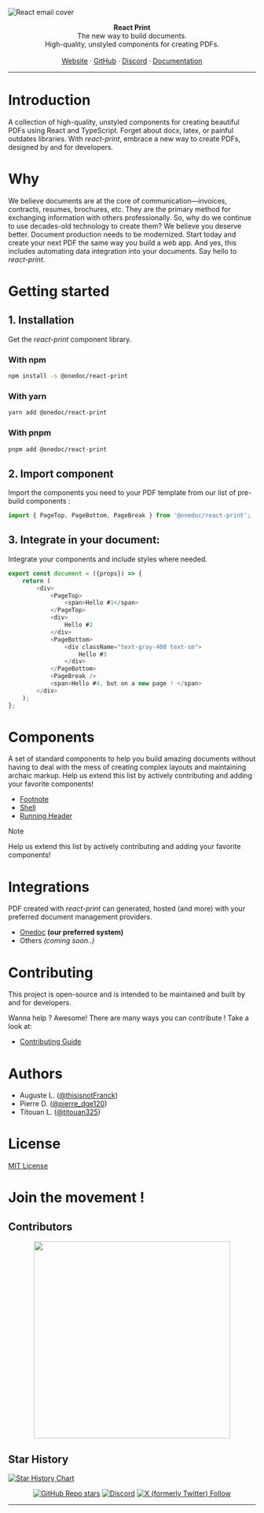 ![React email cover](https://pbs.twimg.com/profile_banners/1733139456645795840/1705969228/1500x500)

<div align="center"><strong>React Print</strong></div>
<div align="center">The new way to build documents.<br />High-quality, unstyled components for creating PDFs.</div>
<br />
<div align="center">
<a href="https://www.onedoclabs.com/">Website</a> 
<span> · </span>
<a href="https://github.com/OnedocLabs/react-print">GitHub</a> 
<span> · </span>
<a href="https://discord.com/invite/uRJE6e2rgr">Discord</a>
<span> · </span>
<a href="https://docs.onedoclabs.com">Documentation</a>
</div>

---
# Introduction

A collection of high-quality, unstyled components for creating beautiful PDFs using React and TypeScript. Forget about docx, latex, or painful outdates libraries. With *react-print*, embrace a new way to create PDFs, designed by and for developers. 

# Why 

We believe documents are at the core of communication—invoices, contracts, resumes, brochures, etc. They are the primary method for exchanging information with others professionally. So, why do we continue to use decades-old technology to create them? We believe you deserve better. Document production needs to be modernized. Start today and create your next PDF the same way you build a web app. And yes, this includes automating data integration into your documents. Say hello to *react-print*.

# Getting started 

## 1. Installation

Get the *react-print* component library.

### With npm 
```sh npm
npm install -s @onedoc/react-print
```
### With yarn
```sh yarn
yarn add @onedoc/react-print
```
### With pnpm
```sh pnpm
pnpm add @onedoc/react-print
```

## 2. Import component

Import the components you need to your PDF template from our list of pre-build components :

```javascript 
import { PageTop, PageBottom, PageBreak } from '@onedoc/react-print';
```

## 3. Integrate in your document:

Integrate your components and include styles where needed.

```javascript
export const document = ({props}) => {
    return (
        <div>
            <PageTop>
                <span>Hello #1</span>
            </PageTop>
            <div>
                Hello #2
            </div>
            <PageBottom>
                <div className="text-gray-400 text-sm">
                    Hello #3
                </div>
            </PageBottom>
            <PageBreak />
            <span>Hello #4, but on a new page ! </span>
        </div>
    );
};
```

# Components
A set of standard components to help you build amazing documents without having to deal with the mess of creating complex layouts and maintaining archaic markup. Help us extend this list by actively contributing and adding your favorite components!

* [Footnote](https://github.com/OnedocLabs/react-print/tree/main/src/Footnote)
* [Shell](https://github.com/OnedocLabs/react-print/tree/main/src/Shell)
* [Running Header](https://github.com/OnedocLabs/react-print/tree/main/src/RunningHeader)

> [!NOTE]
> Help us extend this list by actively contributing and adding your favorite components!

# Integrations

PDF created with *react-print* can generated, hosted (and more) with your preferred document management providers.

* [Onedoc](https://app.onedoclabs.com/login) **(our preferred system)**
* Others *(coming soon..)*

# Contributing

This project is open-source and is intended to be maintained and built by and for developers. </br>

Wanna help ? Awesome! There are many ways you can contribute ! Take a look at: 

* [Contributing Guide](www.google.com)

# Authors 

* Auguste L. ([@thisisnotFranck](https://twitter.com/thisisnotfranck))
* Pierre D. ([@pierre_dge120](https://twitter.com/pedro_dge120))
* Titouan L. ([@titouan325](https://twitter.com/titouan325))

# License

[MIT License](https://github.com/OnedocLabs/react-print/blob/main/LICENSE.md)

# Join the movement !
## Contributors

<p align="center">
    <a href="https://github.com/Onedoclabs/react-print/graphs/contributors">
        <img src="https://contrib.rocks/image?repo=onedoclabs/react-print&max=100&columns=10" width="400"/></a>
</p>

## Star History

<a href="https://star-history.com/#Onedoclabs/react-print&Date">
  <picture>
    <source media="(prefers-color-scheme: dark)" srcset="https://api.star-history.com/svg?repos=Onedoclabs/react-print&type=Date&theme=dark" />
    <source media="(prefers-color-scheme: light)" srcset="https://api.star-history.com/svg?repos=Onedoclabs/react-print&type=Date" />
    <img alt="Star History Chart" src="https://api.star-history.com/svg?repos=Onedoclabs/react-print&type=Date" />
  </picture>
</a>

<div class="title-block" style="text-align: center;" align="center">

[![GitHub Repo stars](https://img.shields.io/github/stars/Onedoclabs/react-print)](https://github.com/OnedocLabs/react-print)
[![Discord](https://img.shields.io/discord/1182321379081736192?label=&logo=discord&logoColor=ffffff&color=7389D8&labelColor=6A7EC2)](https://discord.gg/uRJE6e2rgr)
[![X (formerly Twitter) Follow](https://img.shields.io/twitter/follow/Onedoclabs)](https://twitter.com/Onedoclabs)


</div>

---
